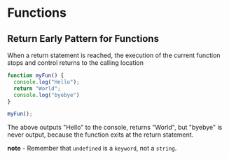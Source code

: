 # Functions
## Return Early Pattern for Functions
When a return statement is reached, the execution of the current function stops and control returns to the calling location

```js
function myFun() {
  console.log("Hello");
  return "World";
  console.log("byebye")
}

myFun();
```

The above outputs "Hello" to the console, returns "World", but "byebye" is never output, because the function exits at the return statement.

**note** - Remember that `undefined` is a `keyword`, not a `string`.
